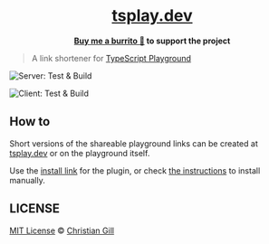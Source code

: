 <h1 align="center">
  <a href="https://tsplay.dev">tsplay.dev</a>
</h1>

<p align="center">
  <strong><a href="https://www.buymeacoffee.com/gillchristian">Buy me a burrito 🌯</a> to support the project</strong>
</p>

> A link shortener for [TypeScript Playground](https://www.typescriptlang.org/play)

![Server: Test & Build](https://github.com/gillchristian/tsplay.dev/workflows/Server:%20Test%20&%20Build/badge.svg)

![Client: Test & Build](https://github.com/gillchristian/tsplay.dev/workflows/Client:%20Test%20&%20Build/badge.svg)

## How to

Short versions of the shareable playground links can be created at
[tsplay.dev](https://tsplay.dev) or on the playground itself.

Use the
[install link](https://www.typescriptlang.org/play?install-plugin=typescript-playground-link-shortener)
for the plugin, or check
[the instructions](https://github.com/gillchristian/tsplay.dev/tree/master/playground#typescript-playground-link-shortener)
to install manually.

## LICENSE

[MIT License](https://github.com/gillchristian/tsplay/blob/master/LICENSE) ©
[Christian Gill](https://gillchristian.xyz)
